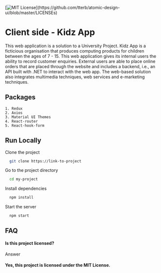 

[![MIT License](https://img.shields.io/apm/l/atomic-design-ui.svg?)](https://github.com/tterb/atomic-design-ui/blob/master/LICENSEs)

# Client side - Kidz App

This web application is a solution to a University Project. Kidz App is a ficticious organisation
that produces computing products for children between the ages of 7 - 15. This web application gives its internal 
users the ability to record customer enquiries. External users are able to place online orders that are placed through the website and includes a backend, i.e., an API built with .NET to interact with the web app. The web-based solution also integrates multimedia techniques, web services and e-marketing techniques.


Packages
---------

    1. Redux
    2. Axios
    3. Material UI Themes
    4. React-router
    5. React-hook-form



## Run Locally

Clone the project

```bash
  git clone https://link-to-project
```

Go to the project directory

```bash
  cd my-project
```

Install dependencies

```bash
  npm install
```

Start the server

```bash
  npm start
```


## FAQ

#### Is this project licensed?

Answer

#### Yes, this project is licensed under the MIT License. 



